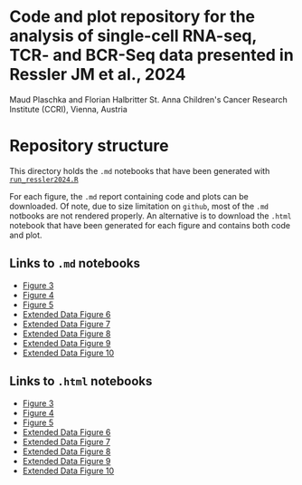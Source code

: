 # Code and plot repository for the analysis of single-cell RNA-seq, TCR- and BCR-Seq data presented in Ressler JM et al., 2024
Maud Plaschka and Florian Halbritter
St. Anna Children's Cancer Research Institute (CCRI), Vienna, Austria

# Repository structure

This directory holds the `.md` notebooks that have been generated with [`run_ressler2024.R`](https://github.com/cancerbits/ressler2024_neobcc/blob/main/run_ressler2024.R)

For each figure, the `.md` report containing code and plots can be downloaded.
Of note, due to size limitation on `github`, most of the `.md` notbooks are not rendered properly. 
An alternative is to download the `.html` notebook that have been generated for each figure and contains both code and plot.

## Links to `.md` notebooks
- [Figure 3](https://github.com/cancerbits/ressler2024_neobcc/blob/main/notebook/Figure3.md)
- [Figure 4](https://github.com/cancerbits/ressler2024_neobcc/blob/main/notebook/Figure4.md)
- [Figure 5](https://github.com/cancerbits/ressler2024_neobcc/blob/main/notebook/Figure5.md)
- [Extended Data Figure 6](https://github.com/cancerbits/ressler2024_neobcc/blob/main/notebook/ExtendedData_Figure6.md)
- [Extended Data Figure 7](https://github.com/cancerbits/ressler2024_neobcc/blob/main/notebook/ExtendedData_Figure7.md)
- [Extended Data Figure 8](https://github.com/cancerbits/ressler2024_neobcc/blob/main/notebook/ExtendedData_Figure8.md)
- [Extended Data Figure 9](https://github.com/cancerbits/ressler2024_neobcc/blob/main/notebook/ExtendedData_Figure9.md)
- [Extended Data Figure 10](https://github.com/cancerbits/ressler2024_neobcc/blob/main/notebook/ExtendedData_Figure10.md)

## Links to `.html` notebooks
- [Figure 3](https://github.com/cancerbits/ressler2024_neobcc/blob/main/home/rstudio/notebook/Figure3.html)
- [Figure 4](https://github.com/cancerbits/ressler2024_neobcc/blob/main/home/rstudio/notebook/Figure4.html)
- [Figure 5](https://github.com/cancerbits/ressler2024_neobcc/blob/main/home/rstudio/notebook/Figure5.html)
- [Extended Data Figure 6](https://github.com/cancerbits/ressler2024_neobcc/blob/main/home/rstudio/notebook/ExtendedData_Figure6.html)
- [Extended Data Figure 7](https://github.com/cancerbits/ressler2024_neobcc/blob/main/home/rstudio/notebook/ExtendedData_Figure7.html)
- [Extended Data Figure 8](https://github.com/cancerbits/ressler2024_neobcc/blob/main/home/rstudio/notebook/ExtendedData_Figure8.html)
- [Extended Data Figure 9](https://github.com/cancerbits/ressler2024_neobcc/blob/main/home/rstudio/notebook/ExtendedData_Figure9.html)
- [Extended Data Figure 10](https://github.com/cancerbits/ressler2024_neobcc/blob/main/home/rstudio/notebook/ExtendedData_Figure10.html)
